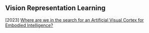 ## Vision Representation Learning

[2023] [Where are we in the search for an Artificial Visual Cortex for Embodied Intelligence?](https://arxiv.org/abs/2303.18240)